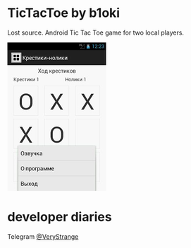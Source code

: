 # TicTacToe by b1oki

Lost source. Android Tic Tac Toe game for two local players.

![tictactoe_screenshot](https://github.com/b1oki/tictactoe_apk/blob/master/tictactoe_screenshot.jpg?raw=true "tictactoe screenshot")

# developer diaries

Telegram [@VeryStrange](https://t.me/verystrange)
